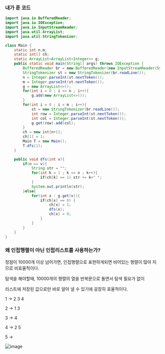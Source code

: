 ### 내가 푼 코드

```java
import java.io.BufferedReader;
import java.io.IOException;
import java.io.InputStreamReader;
import java.util.ArrayList;
import java.util.StringTokenizer;

class Main {
    static int n,m;
    static int[] ch;
    static ArrayList<ArrayList<Integer>> g;
    public static void main(String[] args) throws IOException {
        BufferedReader br = new BufferedReader(new InputStreamReader(System.in));
        StringTokenizer st = new StringTokenizer(br.readLine());
        n = Integer.parseInt(st.nextToken());
        m = Integer.parseInt(st.nextToken());
        g = new ArrayList<>();
        for(int i = 0 ; i <= n ; i++){
            g.add(new ArrayList<>());
        }
        for(int i = 0 ; i < m ; i++){
            st = new StringTokenizer(br.readLine());
            int row = Integer.parseInt(st.nextToken());
            int col = Integer.parseInt(st.nextToken());
            g.get(row).add(col);
        }
        ch = new int[n+1];
        ch[1] = 1;
        Main T = new Main();
        T.dfs(1);
    }

    public void dfs(int v){
        if(n == v){
            String str = "";
            for(int k = 1 ; k <= n ; k++){
                if(ch[k] == 1) str += k+" ";
            }
            System.out.println(str);
        }else{
            for(int x : g.get(v)){
                if(ch[x] == 0) {
                    ch[x] = 1;
                    dfs(x);
                    ch[x] = 0;
                }
            }
        }
    }
}
```

### 왜 인접행렬이 아닌 인접리스트를 사용하는가?

정점이 10000개 이상 넘어가면, 인접행렬으로 표현하게되면 비어있는 행렬이 많아 지므로 비효율적이다.

탐색을 해야할때, 10000개의 행렬의 열을 반복문으로 돌면서 탐색 필요가 없이

리스트에 저장된 값으로만 바로 알아 낼 수 있기에 굉장히 효율적이다.

1 → 2 3 4

2 → 1 3

3 → 4

4 → 2 5

5 → 

![image](https://user-images.githubusercontent.com/70310271/216749477-ea3eeee1-5e87-47a6-9601-2e62dd629195.png)
